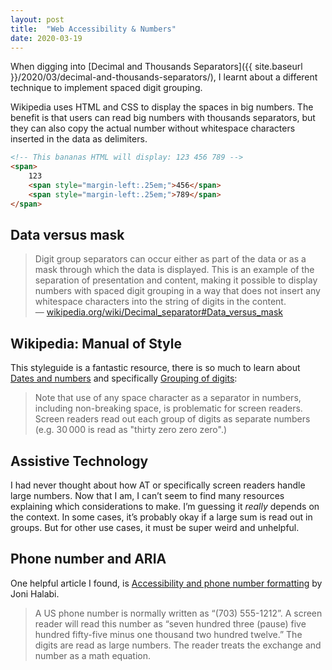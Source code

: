 ```yaml
---
layout: post
title:  "Web Accessibility & Numbers"
date: 2020-03-19
---
```


When digging into [Decimal and Thousands Separators]({{ site.baseurl }}/2020/03/decimal-and-thousands-separators/), I learnt about a different technique to implement spaced digit grouping.

Wikipedia uses HTML and CSS to display the spaces in big numbers. The benefit is that users can read big numbers with thousands separators, but they can also copy the actual number without whitespace characters inserted in the data as delimiters.

```html
<!-- This bananas HTML will display: 123 456 789 -->
<span>
    123
    <span style="margin-left:.25em;">456</span>
    <span style="margin-left:.25em;">789</span>
</span>
```

## Data versus mask

> Digit group separators can occur either as part of the data or as a mask through which the data is displayed. This is an example of the separation of presentation and content, making it possible to display numbers with spaced digit grouping in a way that does not insert any whitespace characters into the string of digits in the content.<br>
—&nbsp;[wikipedia.org/wiki/Decimal_separator#Data_versus_mask](https://en.wikipedia.org/wiki/Decimal_separator#Data_versus_mask)

## Wikipedia: Manual of Style

This styleguide is a fantastic resource, there is so much to learn about [Dates and numbers](https://en.wikipedia.org/wiki/Wikipedia:Manual_of_Style/Dates_and_numbers) and specifically [Grouping of digits](https://en.wikipedia.org/wiki/Wikipedia:Manual_of_Style/Dates_and_numbers#Grouping_of_digits):

> Note that use of any space character as a separator in numbers, including non-breaking space, is problematic for screen readers. Screen readers read out each group of digits as separate numbers (e.g. 30&thinsp;000 is read as "thirty zero zero zero".)

## Assistive Technology

I had never thought about how AT or specifically screen readers handle large numbers. Now that I am, I can’t seem to find many resources explaining which considerations to make. I’m guessing it _really_ depends on the context. In some cases, it’s probably okay if a large sum is read out in groups. But for other use cases, it must be super weird and unhelpful.

## Phone number and ARIA

One helpful article I found, is [Accessibility and phone number formatting](https://thatdevgirl.com/blog/accessibility-phone-number-formatting) by Joni Halabi.

> A US phone number is normally written as “(703) 555-1212”. A screen reader will read this number as “seven hundred three (pause) five hundred fifty-five minus one thousand two hundred twelve.” The digits are read as large numbers. The reader treats the exchange and number as a math equation.
